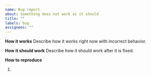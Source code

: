 ```yaml
---
name: Bug report
about: Something does not work as it should
title: ""
labels: bug
assignees: ""
---
```


**How it works**
Describe how it works right now with incorrect behavior.

**How it should work**
Describe how it should work after it is fixed.

**How to reproduce**

1.
